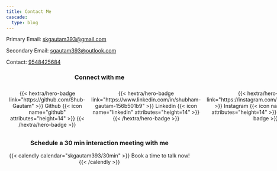 ```yaml
---
title: Contact Me
cascade:
  type: blog
---
```



<style>
  .container{
    display: grid ;
  }

  @media (min-width: 600px) {
    .ccss { grid-template-columns: repeat(5, 1fr); 
            text-align: left;
    }
  }
</style>


Primary Email: <a href="mailto:skgautam393@gmail.com" >skgautam393@gmail.com</a>

Secondary Email: <a href="mailto:sgautam393@outlook.com" >sgautam393@outlook.com</a>

Contact: <a class="text-decoration-none" href="tel:9548425684">9548425684</a>


<h3 style="text-align: center;">
Connect with me
</h3>



<div style="text-align: center; margin-top: 1em;" class="container ccss">
<div style="margin: 8px;" class="cc">
{{< hextra/hero-badge link="https://github.com/Shub-Gautam" >}}
  <span>Github</span>
  {{< icon name="github" attributes="height=14" >}}
{{< /hextra/hero-badge >}}
</div>
<div style="margin: 8px;">
{{< hextra/hero-badge link="https://www.linkedin.com/in/shubham-gautam-156b501b9" >}}
  <span>Linkedin</span>
  {{< icon name="linkedin" attributes="height=14" >}}
{{< /hextra/hero-badge >}}
</div>
<div style="margin: 8px;">
{{< hextra/hero-badge link="https://instagram.com/shubhamgautam__" >}}
  <span>Instagram</span>
  {{< icon name="instagram" attributes="height=14" >}}
{{< /hextra/hero-badge >}}
</div>
<div style="margin: 8px;">
{{< hextra/hero-badge link="https://leetcode.com/sgautam393/" >}}
  <span>Leetcode</span>
  {{< icon name="code" attributes="height=14" >}}
{{< /hextra/hero-badge >}}
</div>
<div style="margin: 8px;">
{{< hextra/hero-badge link="https://codeforces.com/profile/sgautamm" >}}
  <span>Codeforces</span>
  {{< icon name="code" attributes="height=14" >}}
{{< /hextra/hero-badge >}}
</div>
</div>


<h3 style="text-align: center;">
Schedule a 30 min interaction meeting with me 
</h3>
<div class="w-50" style="margin-right:auto; margin-left:auto; text-align:center;">
{{< calendly calendar="skgautam393/30min" >}}
  Book a time to talk now!
{{< /calendly >}}
<div>
